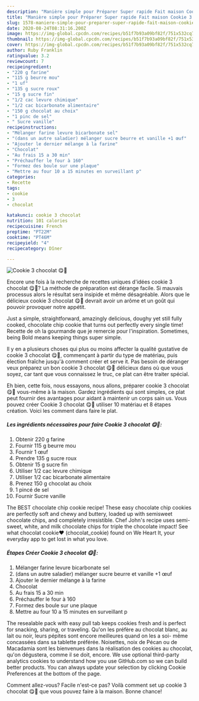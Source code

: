 ```yaml
---
description: "Manière simple pour Préparer Super rapide Fait maison Cookie 3 chocolat 😋🍫"
title: "Manière simple pour Préparer Super rapide Fait maison Cookie 3 chocolat 😋🍫"
slug: 1578-maniere-simple-pour-preparer-super-rapide-fait-maison-cookie-3-chocolat
date: 2020-08-24T08:31:16.200Z
image: https://img-global.cpcdn.com/recipes/b51f7b93a09bf82f/751x532cq70/cookie-3-chocolat-😋🍫-photo-principale-de-la-recette.jpg
thumbnail: https://img-global.cpcdn.com/recipes/b51f7b93a09bf82f/751x532cq70/cookie-3-chocolat-😋🍫-photo-principale-de-la-recette.jpg
cover: https://img-global.cpcdn.com/recipes/b51f7b93a09bf82f/751x532cq70/cookie-3-chocolat-😋🍫-photo-principale-de-la-recette.jpg
author: Ruby Franklin
ratingvalue: 3.2
reviewcount: 7
recipeingredient:
- "220 g farine"
- "115 g beurre mou"
- "1 uf"
- "135 g sucre roux"
- "15 g sucre fin"
- "1/2 cac levure chimique"
- "1/2 cac bicarbonate alimentaire"
- "150 g chocolat au choix"
- "1 pinc de sel"
- " Sucre vanille"
recipeinstructions:
- "Mélanger farine levure bicarbonate sel"
- "(dans un autre saladier) mélanger sucre beurre et vanille +1 œuf"
- "Ajouter le dernier mélange à la farine"
- "Chocolat"
- "Au frais 15 a 30 min"
- "Préchauffer le four à 160"
- "Formez des boule sur une plaque"
- "Mettre au four 10 a 15 minutes en surveillant p"
categories:
- Recette
tags:
- cookie
- 3
- chocolat

katakunci: cookie 3 chocolat 
nutrition: 101 calories
recipecuisine: French
preptime: "PT22M"
cooktime: "PT46M"
recipeyield: "4"
recipecategory: Dîner

---
```



![Cookie 3 chocolat 😋🍫](https://img-global.cpcdn.com/recipes/b51f7b93a09bf82f/751x532cq70/cookie-3-chocolat-😋🍫-photo-principale-de-la-recette.jpg)

Encore une fois à la recherche de recettes uniques d'idées cookie 3 chocolat 😋🍫? La méthode de préparation est dérange facile. Si mauvais processus alors le résultat sera insipide et même désagréable. Alors que le délicieux cookie 3 chocolat 😋🍫 devrait avoir un arôme et un goût qui pouvoir provoquer notre appétit.

Just a simple, straightforward, amazingly delicious, doughy yet still fully cooked, chocolate chip cookie that turns out perfectly every single time! Recette de oh la gourmande que je remercie pour l&#39;inspiration. Sometimes, being Bold means keeping things super simple.

Il y en a plusieurs choses qui plus ou moins affecter la qualité gustative de cookie 3 chocolat 😋🍫, commençant à partir du type de matériau, puis élection fraîche jusqu'à comment créer et serve it. Pas besoin de déranger veux préparez un bon cookie 3 chocolat 😋🍫 délicieux dans où que vous soyez, car tant que vous connaissez le truc, ce plat can être traiter spécial.


Eh bien, cette fois, nous essayons, nous allons, préparer cookie 3 chocolat 😋🍫 vous-même à la maison. Gardez ingrédients qui sont simples, ce plat peut fournir des avantages pour aidant à maintenir un corps sain us. Vous pouvez créer Cookie 3 chocolat 😋🍫 utiliser 10 matériau et 8 étapes création. Voici les comment dans faire le plat.

<!--inarticleads1-->

##### Les ingrédients nécessaires pour faire Cookie 3 chocolat 😋🍫:

1. Obtenir 220 g farine
1. Fournir 115 g beurre mou
1. Fournir 1 œuf
1. Prendre 135 g sucre roux
1. Obtenir 15 g sucre fin
1. Utiliser 1/2 cac levure chimique
1. Utiliser 1/2 cac bicarbonate alimentaire
1. Prenez 150 g chocolat au choix
1.  1 pincé de sel
1. Fournir  Sucre vanille


The BEST chocolate chip cookie recipe! These easy chocolate chip cookies are perfectly soft and chewy and buttery, loaded up with semisweet chocolate chips, and completely irresistible. Chef John&#39;s recipe uses semi-sweet, white, and milk chocolate chips for triple the chocolate impact! See what chocolat cookie❤️ (chocolat_cookie) found on We Heart It, your everyday app to get lost in what you love. 

<!--inarticleads2-->

##### Étapes Créer Cookie 3 chocolat 😋🍫:

1. Mélanger farine levure bicarbonate sel
1. (dans un autre saladier) mélanger sucre beurre et vanille +1 œuf
1. Ajouter le dernier mélange à la farine
1. Chocolat
1. Au frais 15 a 30 min
1. Préchauffer le four à 160
1. Formez des boule sur une plaque
1. Mettre au four 10 a 15 minutes en surveillant p


The resealable pack with easy pull tab keeps cookies fresh and is perfect for snacking, sharing, or traveling. Qu&#39;on les préfère au chocolat blanc, au lait ou noir, leurs pépites sont encore meilleures quand on les a soi- même concassées dans sa tablette préférée. Noisettes, noix de Pécan ou de Macadamia sont les bienvenues dans la réalisation des cookies au chocolat, qu&#39;on dégustera, comme il se doit, encore. We use optional third-party analytics cookies to understand how you use GitHub.com so we can build better products. You can always update your selection by clicking Cookie Preferences at the bottom of the page. 


Comment allez-vous? Facile n'est-ce pas? Voilà comment set up cookie 3 chocolat 😋🍫 que vous pouvez faire à la maison. Bonne chance!
